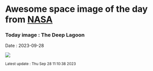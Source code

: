
# Awesome space image of the day from [NASA](https://api.nasa.gov/)

### Today image : The Deep Lagoon
Date : 2023-09-28

![](https://apod.nasa.gov/apod/image/2309/M8-Mos-SL10-DCPrgb-st-154-cC-cr1024.jpg)

<small>Latest update : Thu Sep 28 11:10:38 2023</small>
        